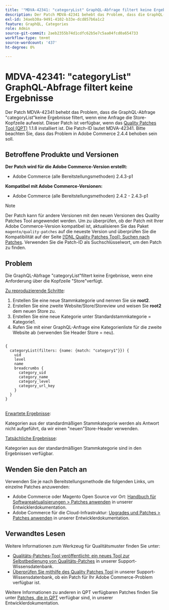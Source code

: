 ```yaml
---
title: '"MDVA-42341: "categoryList" GraphQL-Abfrage filtert keine Ergebnisse"'
description: Der Patch MDVA-42341 behebt das Problem, dass die GraphQL-Abfrage "categoryList"keine Ergebnisse filtert, wenn eine Anfrage die Store-Kopfzeile aufweist. Dieser Patch ist verfügbar, wenn das [Quality Patches Tool (QPT)](/help/announcements/adobe-commerce-announcements/magento-quality-patches-released-new-tool-to-self-serve-quality-patches.md) 1.1.8 installiert ist. Die Patch-ID lautet MDVA-42341. Bitte beachten Sie, dass das Problem in Adobe Commerce 2.4.4 behoben sein soll.
exl-id: 34aeb30a-9491-4102-b33e-dcd857b6a1c2
feature: GraphQL, Categories
role: Admin
source-git-commit: 2aeb2355b74d1cdfc62b5e7c5aa04fcd0a654733
workflow-type: tm+mt
source-wordcount: '437'
ht-degree: 0%

---
```


# MDVA-42341: &quot;categoryList&quot; GraphQL-Abfrage filtert keine Ergebnisse

Der Patch MDVA-42341 behebt das Problem, dass die GraphQL-Abfrage &quot;categoryList&quot;keine Ergebnisse filtert, wenn eine Anfrage die Store-Kopfzeile aufweist. Dieser Patch ist verfügbar, wenn das [Quality Patches Tool (QPT)](/help/announcements/adobe-commerce-announcements/magento-quality-patches-released-new-tool-to-self-serve-quality-patches.md) 1.1.8 installiert ist. Die Patch-ID lautet MDVA-42341. Bitte beachten Sie, dass das Problem in Adobe Commerce 2.4.4 behoben sein soll.

## Betroffene Produkte und Versionen

**Der Patch wird für die Adobe Commerce-Version erstellt:**

* Adobe Commerce (alle Bereitstellungsmethoden) 2.4.3-p1

**Kompatibel mit Adobe Commerce-Versionen:**

* Adobe Commerce (alle Bereitstellungsmethoden) 2.4.2 - 2.4.3-p1

>[!NOTE]
>
>Der Patch kann für andere Versionen mit den neuen Versionen des Quality Patches Tool angewendet werden. Um zu überprüfen, ob der Patch mit Ihrer Adobe Commerce-Version kompatibel ist, aktualisieren Sie das Paket `magento/quality-patches` auf die neueste Version und überprüfen Sie die Kompatibilität auf der Seite [[!DNL Quality Patches Tool]: Suchen nach Patches](https://experienceleague.adobe.com/tools/commerce-quality-patches/index.html). Verwenden Sie die Patch-ID als Suchschlüsselwort, um den Patch zu finden.

## Problem

Die GraphQL-Abfrage &quot;categoryList&quot;filtert keine Ergebnisse, wenn eine Anforderung über die Kopfzeile &quot;Store&quot;verfügt.

<u>Zu reproduzierende Schritte</u>:

1. Erstellen Sie eine neue Stammkategorie und nennen Sie sie **root2**.
1. Erstellen Sie eine zweite Website/Store/Storeview und weisen Sie **root2** dem neuen Store zu.
1. Erstellen Sie eine neue Kategorie unter Standardstammkategorie = Kategorie1.
1. Rufen Sie mit einer GraphQL-Anfrage eine Kategorienliste für die zweite Website ab (verwenden Sie Header Store = neu).

<pre>
<code class="language-graphql">
{
  categoryList(filters: {name: {match: "category1"}}) {
    uid
    level
    name
    breadcrumbs {
      category_uid
      category_name
      category_level
      category_url_key
    }
  }
}
</code>
</pre>

<u>Erwartete Ergebnisse</u>:

Kategorien aus der standardmäßigen Stammkategorie werden als Antwort nicht aufgeführt, da wir einen &quot;neuen&quot;Store-Header verwenden.

<u>Tatsächliche Ergebnisse</u>:

Kategorien aus der standardmäßigen Stammkategorie sind in den Ergebnissen verfügbar.

## Wenden Sie den Patch an

Verwenden Sie je nach Bereitstellungsmethode die folgenden Links, um einzelne Patches anzuwenden:

* Adobe Commerce oder Magento Open Source vor Ort: [Handbuch für Softwareaktualisierungen > Patches anwenden](https://experienceleague.adobe.com/en/docs/commerce-operations/tools/quality-patches-tool/usage) in unserer Entwicklerdokumentation.
* Adobe Commerce für die Cloud-Infrastruktur: [Upgrades und Patches > Patches anwenden](https://experienceleague.adobe.com/en/docs/commerce-cloud-service/user-guide/develop/upgrade/apply-patches) in unserer Entwicklerdokumentation.

## Verwandtes Lesen

Weitere Informationen zum Werkzeug für Qualitätsmuster finden Sie unter:

* [Qualitäts-Patches-Tool veröffentlicht: ein neues Tool zur Selbstbedienung von Qualitäts-Patches](/help/announcements/adobe-commerce-announcements/magento-quality-patches-released-new-tool-to-self-serve-quality-patches.md) in unserer Support-Wissensdatenbank.
* [Überprüfen Sie mithilfe des Quality Patches Tool](/help/support-tools/patches-available-in-qpt-tool/check-patch-for-magento-issue-with-magento-quality-patches.md) in unserer Support-Wissensdatenbank, ob ein Patch für Ihr Adobe Commerce-Problem verfügbar ist.

Weitere Informationen zu anderen in QPT verfügbaren Patches finden Sie unter [Patches, die in QPT](https://experienceleague.adobe.com/tools/commerce-quality-patches/index.html) verfügbar sind, in unserer Entwicklerdokumentation.

